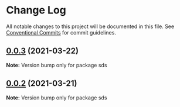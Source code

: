 # Change Log

All notable changes to this project will be documented in this file.
See [Conventional Commits](https://conventionalcommits.org) for commit guidelines.

## [0.0.3](https://github.com/dimpu/lerna-example/compare/v0.0.2...v0.0.3) (2021-03-22)

**Note:** Version bump only for package sds





## [0.0.2](https://github.com/dimpu/lerna-example/compare/v0.0.1...v0.0.2) (2021-03-21)

**Note:** Version bump only for package sds
